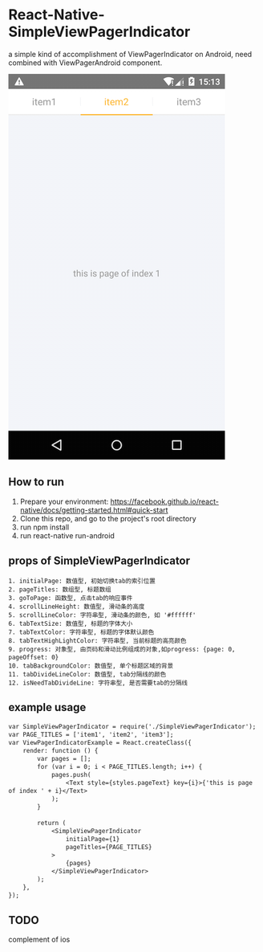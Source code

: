 # React-Native-SimpleViewPagerIndicator
a simple kind of accomplishment of ViewPagerIndicator on Android, need combined with ViewPagerAndroid component.

 ![image](https://github.com/zhqchen/React-Native-SimpleViewPagerIndicator/raw/master/screenshots/result.png)

##  How to run 
1. Prepare your environment: https://facebook.github.io/react-native/docs/getting-started.html#quick-start
2. Clone this repo, and go to the project's root directory
3. run npm install
4. run react-native run-android

## props of SimpleViewPagerIndicator
```
1. initialPage: 数值型, 初始切换tab的索引位置
2. pageTitles: 数组型, 标题数组
3. goToPage: 函数型, 点击tab的响应事件
4. scrollLineHeight: 数值型, 滑动条的高度
5. scrollLineColor: 字符串型, 滑动条的颜色, 如 '#ffffff'
6. tabTextSize: 数值型, 标题的字体大小
7. tabTextColor: 字符串型, 标题的字体默认颜色
8. tabTextHighLightColor: 字符串型, 当前标题的高亮颜色
9. progress: 对象型, 由页码和滑动比例组成的对象,如progress: {page: 0, pageOffset: 0}
10. tabBackgroundColor: 数值型, 单个标题区域的背景
11. tabDivideLineColor: 数值型, tab分隔线的颜色
12. isNeedTabDivideLine: 字符串型, 是否需要tab的分隔线
```

## example usage
```
var SimpleViewPagerIndicator = require('./SimpleViewPagerIndicator');
var PAGE_TITLES = ['item1', 'item2', 'item3'];
var ViewPagerIndicatorExample = React.createClass({
    render: function () {
        var pages = [];
        for (var i = 0; i < PAGE_TITLES.length; i++) {
            pages.push(
                <Text style={styles.pageText} key={i}>{'this is page of index ' + i}</Text>
            );
        }

        return (
            <SimpleViewPagerIndicator
                initialPage={1}
                pageTitles={PAGE_TITLES}
            >
                {pages}
            </SimpleViewPagerIndicator>
        );
    },
});
```

## TODO
complement of ios